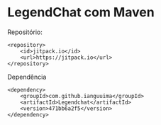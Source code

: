 # LegendChat com Maven

Repositório:
```maven
<repository>
    <id>jitpack.io</id>
    <url>https://jitpack.io</url>
</repository>
```

Dependência

```maven
<dependency>
    <groupId>com.github.ianguuima</groupId>
    <artifactId>Legendchat</artifactId>
    <version>471bb6a2f5</version>
</dependency>
```

